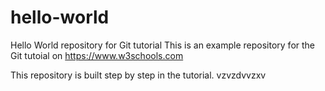 # hello-world
Hello World repository for Git tutorial
This is an example repository for the Git tutoial on https://www.w3schools.com

This repository is built step by step in the tutorial.
vzvzdvvzxv